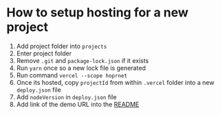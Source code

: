 # How to setup hosting for a new project

1. Add project folder into `projects`
2. Enter project folder
3. Remove `.git` and `package-lock.json` if it exists
4. Run `yarn` once so a new lock file is generated
5. Run command `vercel --scope hoprnet`
6. Once its hosted, copy `projectId` from within `.vercel` folder into a new `deploy.json` file
7. Add `nodeVersion` in `deploy.json` file
8. Add link of the demo URL into the [README](./README.md)

